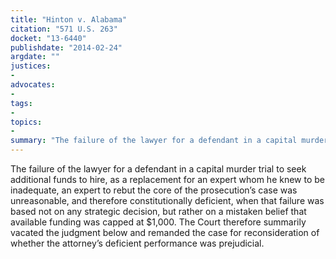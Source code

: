 ```yaml
---
title: "Hinton v. Alabama"
citation: "571 U.S. 263"
docket: "13-6440"
publishdate: "2014-02-24"
argdate: ""
justices:
- 
advocates:
- 
tags:
- 
topics:
- 
summary: "The failure of the lawyer for a defendant in a capital murder trial to seek additional funds to hire, as a replacement for an expert whom he knew to be inadequate, an expert to rebut the core of the prosecution’s case was unreasonable, and therefore constitutionally deficient, when that failure was based not on any strategic decision, but rather on a mistaken belief that available funding was capped at $1,000. The Court therefore summarily vacated the judgment below and remanded the case for reconsideration of whether the attorney’s deficient performance was prejudicial."
---
```

The failure of the lawyer for a defendant in a capital murder trial to seek additional funds to hire, as a replacement for an expert whom he knew to be inadequate, an expert to rebut the core of the prosecution’s case was unreasonable, and therefore constitutionally deficient, when that failure was based not on any strategic decision, but rather on a mistaken belief that available funding was capped at $1,000. The Court therefore summarily vacated the judgment below and remanded the case for reconsideration of whether the attorney’s deficient performance was prejudicial.

